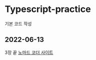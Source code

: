 # Typescript-practice
기본 코드 작성

## 2022-06-13 
  3장 끝 [노마드 코더 사이트](https://nomadcoders.co/typescript-for-beginners)
